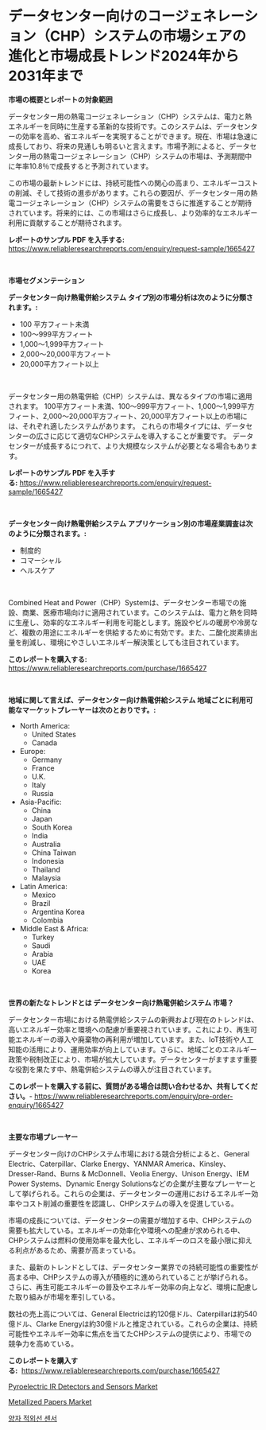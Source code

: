 <p><h1>データセンター向けのコージェネレーション（CHP）システムの市場シェアの進化と市場成長トレンド2024年から2031年まで</h1></p><p><strong>市場の概要とレポートの対象範囲</strong></p>
<p><p>データセンター用の熱電コージェネレーション（CHP）システムは、電力と熱エネルギーを同時に生産する革新的な技術です。このシステムは、データセンターの効率を高め、省エネルギーを実現することができます。現在、市場は急速に成長しており、将来の見通しも明るいと言えます。市場予測によると、データセンター用の熱電コージェネレーション（CHP）システムの市場は、予測期間中に年率10.8％で成長すると予測されています。</p><p>この市場の最新トレンドには、持続可能性への関心の高まり、エネルギーコストの削減、そして技術の進歩があります。これらの要因が、データセンター用の熱電コージェネレーション（CHP）システムの需要をさらに推進することが期待されています。将来的には、この市場はさらに成長し、より効率的なエネルギー利用に貢献することが期待されます。</p></p>
<p><strong>レポートのサンプル PDF を入手する:</strong> <a href="https://www.reliableresearchreports.com/enquiry/request-sample/1665427">https://www.reliableresearchreports.com/enquiry/request-sample/1665427</a></p>
<p>&nbsp;</p>
<p><strong>市場セグメンテーション</strong></p>
<p><strong>データセンター向け熱電併給システム タイプ別の市場分析は次のように分類されます。:</strong></p>
<p><ul><li>100 平方フィート未満</li><li>100〜999平方フィート</li><li>1,000〜1,999平方フィート</li><li>2,000〜20,000平方フィート</li><li>20,000平方フィート以上</li></ul></p>
<p>&nbsp;</p>
<p><p>データセンター用の熱電併給（CHP）システムは、異なるタイプの市場に適用されます。 100平方フィート未満、100〜999平方フィート、1,000〜1,999平方フィート、2,000〜20,000平方フィート、20,000平方フィート以上の市場には、それぞれ適したシステムがあります。 これらの市場タイプには、データセンターの広さに応じて適切なCHPシステムを導入することが重要です。 データセンターが成長するにつれて、より大規模なシステムが必要となる場合もあります。</p></p>
<p><strong>レポートのサンプル PDF を入手する:</strong>&nbsp;<a href="https://www.reliableresearchreports.com/enquiry/request-sample/1665427">https://www.reliableresearchreports.com/enquiry/request-sample/1665427</a></p>
<p>&nbsp;</p>
<p><strong> データセンター向け熱電併給システム アプリケーション別の市場産業調査は次のように分類されます。:</strong></p>
<p><ul><li>制度的</li><li>コマーシャル</li><li>ヘルスケア</li></ul></p>
<p>&nbsp;</p>
<p><p>Combined Heat and Power（CHP）Systemは、データセンター市場での施設、商業、医療市場向けに適用されています。このシステムは、電力と熱を同時に生産し、効率的なエネルギー利用を可能とします。施設やビルの暖房や冷房など、複数の用途にエネルギーを供給するために有効です。また、二酸化炭素排出量を削減し、環境にやさしいエネルギー解決策としても注目されています。</p></p>
<p><strong>このレポートを購入する:</strong>&nbsp; <a href="https://www.reliableresearchreports.com/purchase/1665427">https://www.reliableresearchreports.com/purchase/1665427</a></p>
<p>&nbsp;</p>
<p><strong>地域に関して言えば、データセンター向け熱電併給システム 地域ごとに利用可能なマーケットプレーヤーは次のとおりです。:</strong></p>
<p><ul>
    <li>
        North America:
        <ul>
            <li>United States</li>
            <li>Canada</li>
        </ul>
    </li>
    <li>
        Europe:
        <ul>
            <li>Germany</li>
            <li>France</li>
            <li>U.K.</li>
            <li>Italy</li>
            <li>Russia</li>
        </ul>
    </li>
    <li>
        Asia-Pacific:
        <ul>
            <li>China</li>
            <li>Japan</li>
            <li>South Korea</li>
            <li>India</li>
            <li>Australia</li>
            <li>China Taiwan</li>
            <li>Indonesia</li>
            <li>Thailand</li>
            <li>Malaysia</li>
        </ul>
    </li>
    <li>
        Latin America:
        <ul>
            <li>Mexico</li>
            <li>Brazil</li>
            <li>Argentina Korea</li>
            <li>Colombia</li>
        </ul>
    </li>
    <li>
        Middle East & Africa:
        <ul>
            <li>Turkey</li>
            <li>Saudi</li>
            <li>Arabia</li>
            <li>UAE</li>
            <li>Korea</li>
        </ul>
    </li>
    </ul></p>
<p>&nbsp;</p>
<p><strong>世界の新たなトレンドとは データセンター向け熱電併給システム 市場？</strong></p>
<p><p>データセンター市場における熱電併給システムの新興および現在のトレンドは、高いエネルギー効率と環境への配慮が重要視されています。これにより、再生可能エネルギーの導入や廃棄物の再利用が増加しています。また、IoT技術や人工知能の活用により、運用効率が向上しています。さらに、地域ごとのエネルギー政策や税制改正により、市場が拡大しています。データセンターがますます重要な役割を果たす中、熱電併給システムの導入が注目されています。</p></p>
<p><strong>このレポートを購入する前に、質問がある場合は問い合わせるか、共有してください。</strong>- <a href="https://www.reliableresearchreports.com/enquiry/pre-order-enquiry/1665427">https://www.reliableresearchreports.com/enquiry/pre-order-enquiry/1665427</a></p>
<p>&nbsp;</p>
<p><strong>主要な市場プレーヤー</strong></p>
<p><p>データセンター向けのCHPシステム市場における競合分析によると、General Electric、Caterpillar、Clarke Energy、YANMAR America、Kinsley、Dresser-Rand、Burns & McDonnell、Veolia Energy、Unison Energy、IEM Power Systems、Dynamic Energy Solutionsなどの企業が主要なプレーヤーとして挙げられる。これらの企業は、データセンターの運用におけるエネルギー効率やコスト削減の重要性を認識し、CHPシステムの導入を促進している。</p><p>市場の成長については、データセンターの需要が増加する中、CHPシステムの需要も拡大している。エネルギーの効率化や環境への配慮が求められる中、CHPシステムは燃料の使用効率を最大化し、エネルギーのロスを最小限に抑える利点があるため、需要が高まっている。</p><p>また、最新のトレンドとしては、データセンター業界での持続可能性の重要性が高まる中、CHPシステムの導入が積極的に進められていることが挙げられる。さらに、再生可能エネルギーの普及やエネルギー効率の向上など、環境に配慮した取り組みが市場を牽引している。</p><p>数社の売上高については、General Electricは約120億ドル、Caterpillarは約540億ドル、Clarke Energyは約30億ドルと推定されている。これらの企業は、持続可能性やエネルギー効率に焦点を当てたCHPシステムの提供により、市場での競争力を高めている。</p></p>
<p><strong>このレポートを購入する:</strong>&nbsp;&nbsp;<a href="https://www.reliableresearchreports.com/purchase/1665427">https://www.reliableresearchreports.com/purchase/1665427</a></p>
<p><p><a href="https://github.com/santosh758595/Market-Research-Report-List-4/blob/main/pyroelectric-ir-detectors-and-sensors-market.md">Pyroelectric IR Detectors and Sensors Market</a></p><p><a href="https://crocus-run-b5a.notion.site/Metallized-Papers-Market-Research-Report-Reveals-The-Latest-Trends-And-Opportunities-of-this-Market--bc02d4a0a219418ba15d8f3ec692c684">Metallized Papers Market</a></p><p><a href="https://medium.com/@porterhntz2023/%EC%96%91%EC%9E%90%EC%A0%81-%EC%A0%81%EC%99%B8%EC%84%A0-%EC%84%BC%EC%84%9C-%EC%8B%9C%EC%9E%A5%EC%9D%80-%EC%8B%9C%EC%9E%A5-%EC%A0%90%EC%9C%A0%EC%9C%A8-%EA%B7%9C%EB%AA%A8-%EB%B0%8F-2031%EB%85%84%EA%B9%8C%EC%A7%80-%EC%98%88%EC%83%81%EB%90%98%EB%8A%94-%EC%98%88%EC%B8%A1%EC%97%90-%EC%B4%88%EC%A0%90%EC%9D%84-%EB%A7%9E%EC%B6%94%EA%B3%A0-%EC%9E%88%EC%8A%B5%EB%8B%88%EB%8B%A4-4c1a5059c008">양자 적외선 센서</a></p></p>